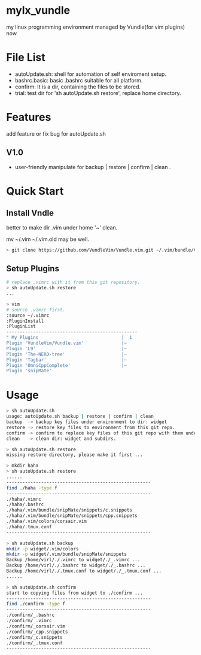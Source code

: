 # mylx_vundle
my linux programming environment managed by Vundle(for vim plugins) now.

# File List
* autoUpdate.sh: shell for automation of self enviroment setup.
* bashrc.basic: basic .bashrc suitable for all platform.
* confirm: It is a dir, containing the files to be stored.
* trial: test dir for 'sh autoUpdate.sh restore', replace home directory.

# Features
add feature or fix bug for autoUpdate.sh

## V1.0
* user-friendly manipulate for backup | restore | confirm | clean .

# Quick Start
## Install Vndle
better to make dir .vim under home '~' clean.

mv ~/.vim ~/.vim.old may be well.
```bash
> git clone https://github.com/VundleVim/Vundle.vim.git ~/.vim/bundle/Vundle.vim
```
## Setup Plugins
```bash
# replace .vimrc with it from this git repository.
> sh autoUpdate.sh restore
...

> vim
# source .vimrc first.
:source ~/.vimrc
:PluginInstall
:PluginList
-------------------------------------------------
" My Plugins                               |  1
Plugin 'VundleVim/Vundle.vim'              |~
Plugin 'L9'                                |~
Plugin 'The-NERD-tree'                     |~
Plugin 'Tagbar'                            |~
Plugin 'OmniCppComplete'                   |~
Plugin 'snipMate' 

```

# Usage
```bash
> sh autoUpdate.sh
usage: autoUpdate.sh backup | restore | confirm | clean
backup  -> backup key files under environment to dir: widget
restore -> restore key files to environment from this git repo.
confirm -> confirm to replace key files of this git repo with them under dir: widget.
clean   -> clean dir: widget and subdirs.

> sh autoUpdate.sh restore
missing restore directory, please make it first ...

> mkdir haha
> sh autoUpdate.sh restore
......
------------------------------------------------------
find ./haha -type f
------------------------------------------------------
./haha/.vimrc
./haha/.bashrc
./haha/.vim/bundle/snipMate/snippets/c.snippets
./haha/.vim/bundle/snipMate/snippets/cpp.snippets
./haha/.vim/colors/corsair.vim
./haha/.tmux.conf
------------------------------------------------------

> sh autoUpdate.sh backup
mkdir -p widget/.vim/colors
mkdir -p widget/.vim/bundle/snipMate/snippets
Backup /home/virl/./.vimrc to widget/./_.vimrc ...
Backup /home/virl/./.bashrc to widget/./_.bashrc ...
Backup /home/virl/./.tmux.conf to widget/./_.tmux.conf ...
......

> sh autoUpdate.sh confirm
start to copying files from widget to ./confirm ...
------------------------------------------------------
find ./confirm -type f
------------------------------------------------------
./confirm/_.bashrc
./confirm/_.vimrc
./confirm/_corsair.vim
./confirm/_cpp.snippets
./confirm/_c.snippets
./confirm/_.tmux.conf
------------------------------------------------------

```
